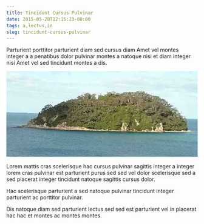 ```yaml
---
title: Tincidunt Cursus Pulvinar
date: 2015-05-20T12:15:23-00:00
tags: a,lectus,in
slug: tincidunt-cursus-pulvinar
---
```


Parturient porttitor parturient diam sed cursus diam Amet vel montes
integer a a penatibus dolor pulvinar montes a natoque nisi et diam
integer nisi Amet vel sed tincidunt montes a dis.

<!--more-->

![image 2](./images/image-02.jpg)

Lorem mattis cras scelerisque hac cursus pulvinar sagittis integer a
integer lorem cras pulvinar est parturient purus sed sed vel dolor
scelerisque sed a sed placerat integer tincidunt natoque sagittis
cursus dolor.

Hac scelerisque parturient a sed natoque pulvinar tincidunt integer
parturient ac porttitor pulvinar.

Dis natoque diam sed parturient lectus sed sed est parturient vel in
placerat hac hac et montes ac montes montes.

